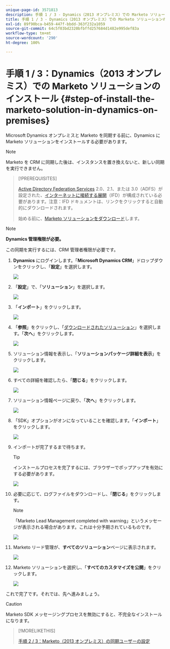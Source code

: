 ```yaml
---
unique-page-id: 3571813
description: 手順 1 / 3 - Dynamics（2013 オンプレミス）での Marketo ソリューションのインストール - Marketo ドキュメント - 製品ドキュメント
title: 手順 1 / 3 - Dynamics（2013 オンプレミス）での Marketo ソリューションのインストール
exl-id: 89f90bca-b459-447f-bbdd-363f232a1059
source-git-commit: 64c5f03bd2320bfbffd257684d1482e995def83a
workflow-type: tm+mt
source-wordcount: '290'
ht-degree: 100%

---
```


# 手順 1 / 3：Dynamics（2013 オンプレミス）での Marketo ソリューションのインストール {#step-of-install-the-marketo-solution-in-dynamics-on-premises}

Microsoft Dynamics オンプレミスと Marketo を同期する前に、Dynamics に Marketo ソリューションをインストールする必要があります。

>[!NOTE]
>
>Marketo を CRM に同期した後は、インスタンスを置き換えないと、新しい同期を実行できません。

>[!PREREQUISITES]
>
>[Active Directory Federation Services](https://msdn.microsoft.com/en-us/library/bb897402.aspx) 2.0、2.1、または 3.0（ADFS）が設定された、[インターネットに接続する展開](https://www.microsoft.com/en-us/download/confirmation.aspx?id=41701)（IFD）が構成されている必要があります。注意：IFD ドキュメントは、リンクをクリックすると自動的にダウンロードされます。
>
>始める前に、[Marketo ソリューションをダウンロード](/help/marketo/product-docs/crm-sync/microsoft-dynamics-sync/sync-setup/download-the-marketo-lead-management-solution.md)します。

>[!NOTE]
>
>**Dynamics 管理権限が必要。**
>
>この同期を実行するには、CRM 管理者権限が必要です。

1. **Dynamics** にログインします。「**Microsoft Dynamics CRM**」ドロップダウンをクリックし、「**設定**」を選択します。

   ![](assets/image2014-12-11-10-3a39-3a41.png)

1. 「**設定**」で、「**ソリューション**」を選択します。

   ![](assets/image2014-12-11-10-3a39-3a51.png)

1. 「**インポート**」をクリックします。

   ![](assets/image2015-3-26-9-3a52-3a10.png)

1. 「**参照**」をクリックし、「[ダウンロードされたソリューション](/help/marketo/product-docs/crm-sync/microsoft-dynamics-sync/sync-setup/download-the-marketo-lead-management-solution.md)」を選択します。「**次へ**」をクリックします。

   ![](assets/image2015-3-26-9-3a54-3a1.png)

1. ソリューション情報を表示し、「**ソリューションパッケージ詳細を表示**」をクリックします。

   ![](assets/image2015-11-18-11-3a12-3a8.png)

1. すべての詳細を確認したら、「**閉じる**」をクリックします。

   ![](assets/image2015-10-9-14-3a57-3a3.png)

1. ソリューション情報ページに戻り、「**次へ**」をクリックします。

   ![](assets/image2015-3-26-9-3a55-3a17.png)

1. 「SDK」オプションがオンになっていることを確認します。「**インポート**」をクリックします。

   ![](assets/image2015-3-26-10-3a3-3a11.png)

1. インポートが完了するまで待ちます。

   >[!TIP]
   >
   >インストールプロセスを完了するには、ブラウザーでポップアップを有効にする必要があります。

   ![](assets/image2014-12-11-10-3a41-3a5.png)

1. 必要に応じて、ログファイルをダウンロードし、「**閉じる**」をクリックします。

   >[!NOTE]
   >
   >「Marketo Lead Management completed with warning」というメッセージが表示される場合があります。これは十分予期されているものです。

   ![](assets/image2014-12-11-10-3a41-3a14.png)

1. Marketo リード管理が、**すべてのソリューション**&#x200B;ページに表示されます。

   ![](assets/image2015-3-26-10-3a1-3a21.png)

1. Marketo ソリューションを選択し、「**すべてのカスタマイズを公開**」をクリックします。

   ![](assets/image2014-12-11-10-3a41-3a32.png)

これで完了です。それでは、先へ進みましょう。

>[!CAUTION]
>
>Marketo SDK メッセージングプロセスを無効にすると、不完全なインストールになります。

>[!MORELIKETHIS]
>
>[手順 2 / 3：Marketo（2013 オンプレミス）の同期ユーザーの設定](/help/marketo/product-docs/crm-sync/microsoft-dynamics-sync/sync-setup/connecting-to-legacy-versions/step-2-of-3-configure-2013.md)

